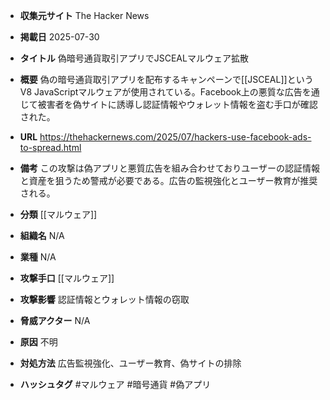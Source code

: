 - **収集元サイト**
The Hacker News

- **掲載日**
2025-07-30

- **タイトル**
偽暗号通貨取引アプリでJSCEALマルウェア拡散

- **概要**
偽の暗号通貨取引アプリを配布するキャンペーンで[[JSCEAL]]というV8 JavaScriptマルウェアが使用されている。Facebook上の悪質な広告を通じて被害者を偽サイトに誘導し認証情報やウォレット情報を盗む手口が確認された。

- **URL**
https://thehackernews.com/2025/07/hackers-use-facebook-ads-to-spread.html

- **備考**
この攻撃は偽アプリと悪質広告を組み合わせておりユーザーの認証情報と資産を狙うため警戒が必要である。広告の監視強化とユーザー教育が推奨される。

- **分類**
[[マルウェア]]

- **組織名**
N/A

- **業種**
N/A

- **攻撃手口**
[[マルウェア]]

- **攻撃影響**
認証情報とウォレット情報の窃取

- **脅威アクター**
N/A

- **原因**
不明

- **対処方法**
広告監視強化、ユーザー教育、偽サイトの排除

- **ハッシュタグ**
#マルウェア #暗号通貨 #偽アプリ
